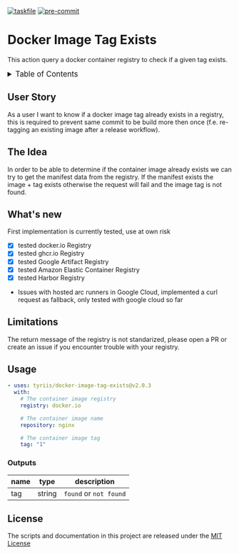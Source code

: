 <!-- markdownlint-disable MD041 -->
<!-- markdownlint-disable MD033 -->
<!-- markdownlint-disable MD028 -->

<!-- PROJECT SHIELDS -->
<!--
*** I'm using markdown "reference style" links for readability.
*** Reference links are enclosed in brackets [ ] instead of parentheses ( ).
*** See the bottom of this document for the declaration of the reference variables
*** for contributors-url, forks-url, etc. This is an optional, concise syntax you may use.
*** https://www.markdownguide.org/basic-syntax/#reference-style-links
-->

[![taskfile][taskfile-shield]][taskfile-url]
[![pre-commit][pre-commit-shield]][pre-commit-url]

# Docker Image Tag Exists

This action query a docker container registry to check if a given tag exists.

<details>
  <summary style="font-size:1.2em;">Table of Contents</summary>
<!-- START doctoc generated TOC please keep comment here to allow auto update -->
<!-- DON'T EDIT THIS SECTION, INSTEAD RE-RUN doctoc TO UPDATE -->

- [User Story](#user-story)
- [The Idea](#the-idea)
- [What's new](#whats-new)
- [Limitations](#limitations)
- [Usage](#usage)
  - [Outputs](#outputs)
- [License](#license)

<!-- END doctoc generated TOC please keep comment here to allow auto update -->
</details>

## User Story

As a user I want to know if a docker image tag already exists in a registry, this is required to prevent same commit to be build more then once (f.e. re-tagging an existing image after a release workflow).

## The Idea

In order to be able to determine if the container image already exists we can try to get the manifest data from the registry.
If the manifest exists the image + tag exists otherwise the request will fail and the image tag is not found.

## What's new

First implementation is currently tested, use at own risk

- [x] tested docker.io Registry
- [x] tested ghcr.io Registry
- [x] tested Google Artifact Registry
- [x] tested Amazon Elastic Container Registry
- [x] tested Harbor Registry

- Issues with hosted arc runners in Google Cloud, implemented a curl request as fallback, only tested with google cloud so far

## Limitations

The return message of the registry is not standarized, please open a PR or create an issue if you encounter trouble with your registry.

## Usage

<!-- start usage -->

```yaml
- uses: tyriis/docker-image-tag-exists@v2.0.3
  with:
    # The container image registry
    registry: docker.io

    # The container image name
    repository: nginx

    # The container image tag
    tag: "1"
```

### Outputs

| name | type   | description            |
| ---- | ------ | ---------------------- |
| tag  | string | `found` or `not found` |

<!-- end usage -->

## License

The scripts and documentation in this project are released under the [MIT License](LICENSE)

<!-- Badges -->

[taskfile-shield]: https://img.shields.io/badge/Taskfile-Enabled-brightgreen?style=for-the-badge&logo=task
[taskfile-url]: https://taskfile.dev/
[pre-commit-shield]: https://img.shields.io/badge/pre--commit-enabled-brightgreen?style=for-the-badge&logo=pre-commit
[pre-commit-url]: https://github.com/pre-commit/pre-commit
